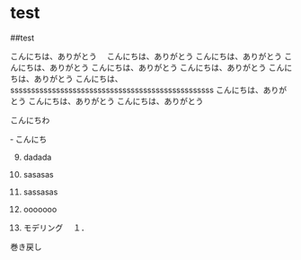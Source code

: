 

# test

##test

こんにちは、ありがとう　
こんにちは、ありがとう
こんにちは、ありがとう
こんにちは、ありがとう
こんにちは、ありがとう
こんにちは、ありがとう
こんにちは、ありがとう
こんにちは、sssssssssssssssssssssssssssssssssssssssssssssssss
こんにちは、ありがとう
こんにちは、ありがとう
こんにちは、ありがとう

こんにちわ

‐ こんにち

9. dadada
9. sasasas
9. sassasas
9. ooooooo

1. モデリング
　１．
 　


巻き戻し
